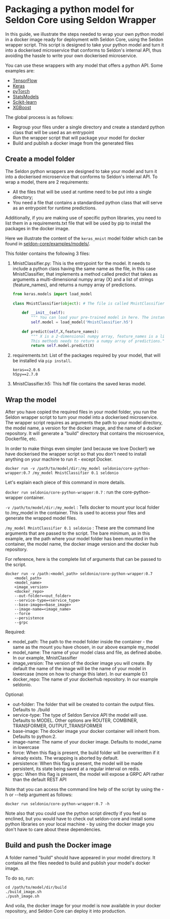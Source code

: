 # Packaging a python model for Seldon Core using Seldon Wrapper
In this guide, we illustrate the steps needed to wrap your own python model in a docker image ready for deployment with Seldon Core, using the Seldon wrapper script. This script is designed to take your python model and turn it into a dockerised microservice that conforms to Seldon's internal API, thus avoiding the hassle to write your own dockerised microservice.

You can use these wrappers with any model that offers a python API. Some examples are:

 * [TensorFlow](https://www.tensorflow.org/)
 * [Keras](https://keras.io/)
 * [pyTorch](http://pytorch.org/)
 * [StatsModels](http://www.statsmodels.org/stable/index.html)
 * [Scikit-learn](http://scikit-learn.org/stable/)
 * [XGBoost](https://github.com/dmlc/xgboost)

The global process is as follows:
* Regroup your files under a single directory and create a standard python class that will be used as an entrypoint
* Run the wrapper script that will package your model for docker
* Build and publish a docker image from the generated files


## Create a model folder

The Seldon python wrappers are designed to take your model and turn it into a dockerised microservice that conforms to Seldon's internal API. 
To wrap a model, there are 2 requirements:
* All the files that will be used at runtime need to be put into a single directory;
* You need a file that contains a standardised python class that will serve as an entrypoint for runtime predictions.

Additionally, if you are making use of specific python libraries, you need to list them in a requirements.txt file that will be used by pip to install the packages in the docker image.

Here we illustrate the content of the ```keras_mnist``` model folder which can be found in [seldon-core/examples/models/](https://github.com/SeldonIO/seldon-core/tree/master/examples).

This folder contains the following 3 files: 

1. MnistClassifier.py: This is the entrypoint for the model. It needs to include a python class having the same name as the file, in this case MnistClassifier, that implements a method called predict that takes as arguments a multi-dimensional numpy array (X) and a list of strings (feature_names), and returns a numpy array of predictions. 

	
    ```python
    from keras.models import load_model
	    
    class MnistClassifier(object): # The file is called MnistClassifier.py
	    
        def __init__(self):
			""" You can load your pre-trained model in here. The instance will be created once when the docker container starts running on the cluster. """
            self.model = load_model('MnistClassifier.h5')
		    
        def predict(self,X,feature_names):
			""" X is a 2-dimensional numpy array, feature_names is a list of strings. 
			This methods needs to return a numpy array of predictions."""
            return self.model.predict(X)
    ```
	
2. requirements.txt: List of the packages required by your model, that will be installed via ```pip install```.

   ```
   keras==2.0.6 
   h5py==2.7.0
   ```
 	    	
3. MnistClassifier.h5: This hdf file contains the saved keras model. 

## Wrap the model

After you have copied the required files in your model folder, you run the Seldon wrapper script to turn your model into a dockerised microservice. The wrapper script requires as arguments the path to your model directory, the model name, a version for the docker image, and the name of a docker repository. It will generate a "build" directory that contains the microservice, Dockerfile, etc.

In order to make things even simpler (and because we love Docker!) we have dockerised the wrapper script so that you don't need to install anything on your machine to run it - except Docker.

```
docker run -v /path/to/model/dir:/my_model seldonio/core-python-wrapper:0.7 /my_model MnistClassifier 0.1 seldonio
```

Let's explain each piece of this command in more details.


``` docker run seldonio/core-python-wrapper:0.7 ``` : run the core-python-wrapper container.

``` -v /path/to/model/dir:/my_model ``` : Tells docker to mount your local folder to /my_model in the container. This is used to access your files and generate the wrapped model files. 

``` /my_model MnistClassifier 0.1 seldonio ``` : These are the command line arguments that are passed to the script. The bare minimum, as in this example, are the path where your model folder has been mounted in the container, the model name, the docker image version and the docker hub repository.

For reference, here is the complete list of arguments that can be passed to the script.

```
docker run -v /path:<model_path> seldonio/core-python-wrapper:0.7 
	<model_path>
	<model_name>
	<image_version>
	<docker_repo>
	--out-folder=<out_folder>
	--service-type=<service_type>
	--base-image=<base_image>
	--image-name=<image_name>
	--force
	--persistence
	--grpc
```

Required:
* model_path: The path to the model folder inside the container - the same as the mount you have chosen, in our above example my_model
* model_name: The name of your model class and file, as defined abobe. In our example, MnistClassifier
* image_version: The version of the docker image you will create. By default the name of the image will be the name of your model in lowercase (more on how to change this later). In our example 0.1
* docker_repo: The name of your dockerhub repository. In our example seldonio.

Optional:
* out-folder: The folder that will be created to contain the output files. Defaults to ./build
* service-type: The type of Seldon Service API the model will use. Defaults to MODEL. Other options are ROUTER, COMBINER, TRANSFORMER, OUTPUT_TRANSFORMER
* base-image: The docker image your docker container will inherit from. Defaults to python:2.
* image-name: The name of your docker image. Defaults to model_name in lowercase
* force: When this flag is present, the build folder will be overwritten if it already exists. The wrapping is aborted by default.
* persistence: When this flag is present, the model will be made persistent, its state being saved at a regular interval on redis.
* grpc: When this flag is present, the model will expose a GRPC API rather than the default REST API

Note that you can access the command line help of the script by using the -h or --help argument as follows:

```
docker run seldonio/core-python-wrapper:0.7 -h
```

Note also that you could use the python script directly if you feel so enclined, but you would have to check out seldon-core and install some python libraries on your local machine - by using the docker image you don't have to care about these dependencies.

## Build and push the Docker image

A folder named "build" should have appeared in your model directory. It contains all the files needed to build and publish your model's docker image.

To do so, run:

```
cd /path/to/model/dir/build
./build_image.sh
./push_image.sh
```

And voila, the docker image for your model is now available in your docker repository, and Seldon Core can deploy it into production.
